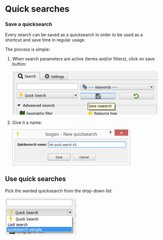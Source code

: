 # Quick searches

### Save a quicksearch

Every search can be saved as a quicksearch in order to be used as a shortcut and save time in regular usage.

The process is simple:


1. When search parameters are active (terms and/or filters), click on save button:

    ![](https://raw.githubusercontent.com/isogeo/isogeo-plugin-qgis/master/img/en/search_quicksearch_save_button_en.png "Form to save a quicksearch")

2. Give it a name:

    ![](https://raw.githubusercontent.com/isogeo/isogeo-plugin-qgis/master/img/en/search_quicksearch_save_popup_en.png "Form to name a quicksearch")

## Use quick searches

Pick the wanted quicksearch from the drop-down list:

![](https://raw.githubusercontent.com/isogeo/isogeo-plugin-qgis/master/img/en/search_quicksearch_pick_en.png "Quicksearch picker")

